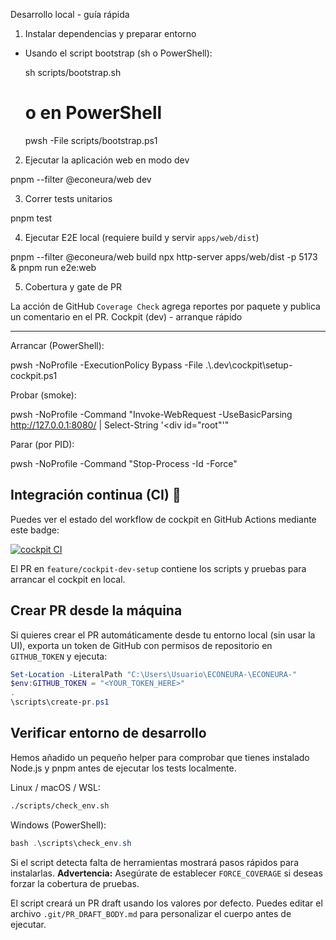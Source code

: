 Desarrollo local - guía rápida

1. Instalar dependencias y preparar entorno

- Usando el script bootstrap (sh o PowerShell):

  sh scripts/bootstrap.sh

  # o en PowerShell

  pwsh -File scripts/bootstrap.ps1

2. Ejecutar la aplicación web en modo dev

pnpm --filter @econeura/web dev

3. Correr tests unitarios

pnpm test

4. Ejecutar E2E local (requiere build y servir `apps/web/dist`)

pnpm --filter @econeura/web build npx http-server apps/web/dist -p 5173 & pnpm
run e2e:web

5. Cobertura y gate de PR

La acción de GitHub `Coverage Check` agrega reportes por paquete y publica un
comentario en el PR. Cockpit (dev) - arranque rápido

---

Arrancar (PowerShell):

pwsh -NoProfile -ExecutionPolicy Bypass -File
.\\.dev\\cockpit\\setup-cockpit.ps1

Probar (smoke):

pwsh -NoProfile -Command "Invoke-WebRequest -UseBasicParsing
http://127.0.0.1:8080/ | Select-String '<div id=\"root\"'"

Parar (por PID):

pwsh -NoProfile -Command "Stop-Process -Id <PID> -Force"

## Integración continua (CI) 🚀

Puedes ver el estado del workflow de cockpit en GitHub Actions mediante este
badge:

[![cockpit CI](https://github.com/ECONEURA/ECONEURA-/actions/workflows/cockpit-ci.yml/badge.svg)](https://github.com/ECONEURA/ECONEURA-/actions/workflows/cockpit-ci.yml)

El PR en `feature/cockpit-dev-setup` contiene los scripts y pruebas para
arrancar el cockpit en local.

## Crear PR desde la máquina

Si quieres crear el PR automáticamente desde tu entorno local (sin usar la UI),
exporta un token de GitHub con permisos de repositorio en `GITHUB_TOKEN` y
ejecuta:

```powershell
Set-Location -LiteralPath "C:\Users\Usuario\ECONEURA-\ECONEURA-"
$env:GITHUB_TOKEN = "<YOUR_TOKEN_HERE>"
.
\scripts\create-pr.ps1
```

## Verificar entorno de desarrollo

Hemos añadido un pequeño helper para comprobar que tienes instalado Node.js y pnpm antes de ejecutar los tests localmente.

Linux / macOS / WSL:

```bash
./scripts/check_env.sh
```

Windows (PowerShell):

```powershell
bash .\scripts\check_env.sh
```

Si el script detecta falta de herramientas mostrará pasos rápidos para instalarlas.
**Advertencia:** Asegúrate de establecer `FORCE_COVERAGE` si deseas forzar la cobertura de pruebas.

El script creará un PR draft usando los valores por defecto. Puedes editar el
archivo `.git/PR_DRAFT_BODY.md` para personalizar el cuerpo antes de ejecutar.
